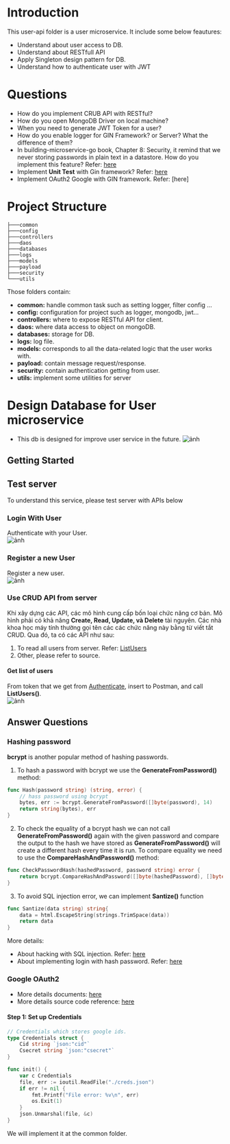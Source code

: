 # Introduction
This user-api folder is a user microservice. It include some below feautures:
* Understand about user access to DB.
* Understand about RESTfull API
* Apply Singleton design pattern for DB.
* Understand how to authenticate user with JWT

# Questions
* How do you implement CRUB API with RESTful?
* How do you open MongoDB Driver on local machine?
* When you need to generate JWT Token for a user?
* How do you enable logger for GIN Framework? or Server? What the difference of them?
* In building-microservice-go book, Chapter 8: Security, it remind that we never storing passwords in plain text in a datastore. How do you implement this feature? Refer: [here](#hashing-password)
* Implement **Unit Test** with Gin framework? Refer: [here](https://circleci.com/blog/gin-gonic-testing/)
* Implement OAuth2 Google with GIN framework. Refer: [here]

# Project Structure
```
├───common
├───config
├───controllers
├───daos
├───databases
├───logs
├───models
├───payload
├───security
└───utils
```
Those folders contain:
* **common:** handle common task such as setting logger, filter config ...
* **config:** configuration for project such as logger, mongodb, jwt...
* **controllers:** where to expose RESTful API for client.
* **daos:** where data access to object on mongoDB.
* **databases:** storage for DB.
* **logs:** log file.
* **models:** corresponds to all the data-related logic that the user works with.
* **payload:** contain message request/response.
* **security:** contain authentication getting from user.
* **utils:** implement some utilities for server

# Design Database for User microservice
* This db is designed for improve user service in the future.
![ảnh](https://user-images.githubusercontent.com/50081052/170174069-745c221e-134e-43e2-9c68-111684c91935.png)

## Getting Started



## Test server
To understand this service, please test server with APIs below
### Login With User
Authenticate with your User.  
![ảnh](https://user-images.githubusercontent.com/50081052/170007415-33c77eeb-755a-4f99-821d-0fa804dec0c4.png)


### Register a new User
Register a new user.  
![ảnh](https://user-images.githubusercontent.com/50081052/170009455-3d0ec92e-3fb1-42d6-bcfc-845f9f5b2ff6.png)


### Use CRUD API from server
Khi xây dựng các API, các mô hình cung cấp bốn loại chức năng cơ bản. Mô hình phải có khả năng **Create, Read, Update, và Delete** tài nguyên. Các nhà khoa học máy tính thường gọi tên các các chức năng này bằng từ viết tắt CRUD. Qua đó, ta có các API như sau:
1. To read all users from server. Refer: [ListUsers](#get-list-of-users)
2. Other, please refer to source.
#### Get list of users
From token that we get from [Authenticate](#login-with-user), insert to Postman, and call **ListUsers()**.  
![ảnh](https://user-images.githubusercontent.com/50081052/170165272-ff2aa5b2-d15d-44dc-8bad-13230bd2913f.png)


## Answer Questions
### Hashing password
**bcrypt** is another popular method of hashing passwords.  
1. To hash a password with bcrypt we use the **GenerateFromPassword()** method:
```go
func Hash(password string) (string, error) {
    // hass password using bcrypt
	bytes, err := bcrypt.GenerateFromPassword([]byte(password), 14)
	return string(bytes), err
}
```

2. To check the equality of a bcrypt hash we can not call **GenerateFromPassword()** again with the given password and compare the output to the hash we have stored as **GenerateFromPassword()** will create a different hash every time it is run. To compare equality we need to use the **CompareHashAndPassword()** method:
```go
func CheckPasswordHash(hashedPassword, password string) error {
	return bcrypt.CompareHashAndPassword([]byte(hashedPassword), []byte(password))
}
```

3. To avoid SQL injection error, we can implement **Santize()** function
```go
func Santize(data string) string{
	data = html.EscapeString(strings.TrimSpace(data))
	return data
}
```
More details:
* About hacking with SQL injection. Refer: [here](https://www.meisternote.com/app/note/uMUTsPEJzQbx/sql-injection)
* About implementing login with hash password. Refer: [here](https://www.meisternote.com/app/note/MKInhQGqLw4m/security-for-login)
### Google OAuth2 
* More details documents: [here](https://skarlso.github.io/2016/06/12/google-signin-with-go/#setup---oauth-client)
* More details source code reference: [here](https://github.com/Skarlso/google-oauth-go-sample)
#### Step 1: Set up Credentials
```go
// Credentials which stores google ids.
type Credentials struct {
    Cid string `json:"cid"`
    Csecret string `json:"csecret"`
}

func init() {
    var c Credentials
    file, err := ioutil.ReadFile("./creds.json")
    if err != nil {
        fmt.Printf("File error: %v\n", err)
        os.Exit(1)
    }
    json.Unmarshal(file, &c)
}
```
We will implement it at the common folder.

